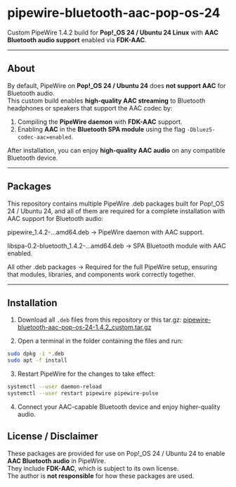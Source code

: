 # pipewire-bluetooth-aac-pop-os-24

Custom PipeWire 1.4.2 build for **Pop!_OS 24 / Ubuntu 24 Linux** with **AAC Bluetooth audio support** enabled via **FDK-AAC**.

---

## About

By default, PipeWire on **Pop!_OS 24 / Ubuntu 24** does **not support AAC** for Bluetooth audio.  
This custom build enables **high-quality AAC streaming** to Bluetooth headphones or speakers that support the AAC codec by:

1. Compiling the **PipeWire daemon** with **FDK-AAC** support.
2. Enabling **AAC** in the **Bluetooth SPA module** using the flag `-Dbluez5-codec-aac=enabled`.

After installation, you can enjoy **high-quality AAC audio** on any compatible Bluetooth device.

---

## Packages

This repository contains multiple PipeWire .deb packages built for Pop!_OS 24 / Ubuntu 24, and all of them are required for a complete installation with AAC support for Bluetooth audio:

pipewire_1.4.2-...amd64.deb → PipeWire daemon with AAC support.

libspa-0.2-bluetooth_1.4.2-...amd64.deb → SPA Bluetooth module with AAC enabled.

All other .deb packages → Required for the full PipeWire setup, ensuring that modules, libraries, and components work correctly together.

---

## Installation

1. Download all `.deb` files from this repository or this tar.gz:
   [pipewire-bluetooth-aac-pop-os-24-1.4.2_custom.tar.gz](https://github.com/tiirwaa/pipewire-bluetooth-aac-pop-os-24/archive/refs/tags/1.4.2_custom.tar.gz)

3. Open a terminal in the folder containing the files and run:
```bash
sudo dpkg -i *.deb
sudo apt -f install
```

3. Restart PipeWire for the changes to take effect:
```bash
systemctl --user daemon-reload
systemctl --user restart pipewire pipewire-pulse
```

4. Connect your AAC-capable Bluetooth device and enjoy higher-quality audio.


## License / Disclaimer

These packages are provided for use on Pop!_OS 24 / Ubuntu 24 to enable **AAC Bluetooth audio** in PipeWire.  
They include **FDK-AAC**, which is subject to its own license.  
The author is **not responsible** for how these packages are used.
